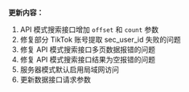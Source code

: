 **更新内容：**

1. API 模式搜索接口增加 `offset` 和 `count` 参数
2. 修复部分 TikTok 账号提取 sec_user_id 失败的问题
3. 修复 API 模式搜索接口多页数据报错的问题
4. 修复 API 模式搜索接口结果为空报错的问题
5. 服务器模式默认启用局域网访问
6. 更新数据接口请求参数
